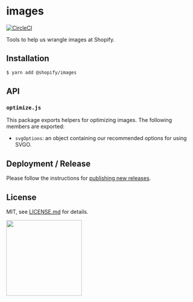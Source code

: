 # images

[![CircleCI](https://circleci.com/gh/Shopify/images.svg?style=shield)](https://circleci.com/gh/Shopify/images)

Tools to help us wrangle images at Shopify.

## Installation

```bash
$ yarn add @shopify/images
```

## API

### `optimize.js`

This package exports helpers for optimizing images. The following members are exported:

* `svgOptions`: an object containing our recommended options for using SVGO.

## Deployment / Release

Please follow the instructions for [publishing new releases](https://development.shopify.io/guides/package_cloud_nodejs).

## License

MIT, see [LICENSE.md](http://github.com/Shopify/images/blob/master/LICENSE.md) for details.

<img src="https://cdn.shopify.com/shopify-marketing_assets/builds/19.0.0/shopify-full-color-black.svg" width="200" />

